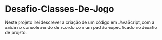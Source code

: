 # Desafio-Classes-De-Jogo
Neste projeto irei descrever a criação de um código em JavaScript, com a saída no console sendo de acordo com um padrão especificado no desafio de projeto.
